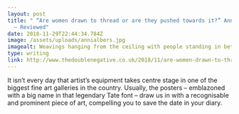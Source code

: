 ```yaml
---
layout: post
title: " “Are women drawn to thread or are they pushed towards it?” Anni Albers
  – Reviewed"
date: 2018-11-29T22:44:34.784Z
image: /assets/uploads/annialbers.jpg
imagealt: Weavings hanging from the ceiling with people standing in between them
type: writing
link: http://www.thedoublenegative.co.uk/2018/11/are-women-drawn-to-thread-or-are-they-pushed-towards-it-anni-albers-reviewed/
---
```

It isn’t every day that artist’s equipment takes centre stage in one of the biggest fine art galleries in the country. Usually, the posters – emblazoned with a big name in that legendary Tate font – draw us in with a recognisable and prominent piece of art, compelling you to save the date in your diary.